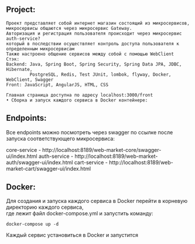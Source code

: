 Project:
---
```
Проект представляет собой интернет магазин состоящий из микросервисов, 
микросервисы общаются через микросервис Gateway.
Авторизация и регистрация пользователя происходит через микросервис auth-service?
который в последствии осуществляет контроль доступа пользователя к определенным микросервисам
Также настроено общение сервисов между собой с помощью WebClient
Стэк: 
Backend: Java, Spring Boot, Spring Security, Spring Data JPA, JDBC, Hibernate, 
         PostgreSQL, Redis, Test JUnit, lombok, flyway, Docker, WebClient, Swagger
Front: JavaScript, AngularJS, HTML, CSS

Главная страница доступна по адресу localhost:3000/front  
• Сборка и запуск каждого сервиса в Docker контейнере:

```
## Endpoints:

Все endpoints можно посмотреть через swagger по ссылке
после запуска соответствующего микросервиса:

core-service - http://localhost:8189/web-market-core/swagger-ui/index.html
auth-service - http://localhost:8189/web-market-auth/swagger-ui/index.html
cart-service - http://localhost:8189/web-market-cart/swagger-ui/index.html

Docker:
---
Для создания  и запуска каждого сервиса в Docker перейти в корневую директорию каждого сервиса,  
где лежит файл docker-compose.yml и запустить команду:  
```  
docker-compose up -d  
```
Каждый сервис установиться в Docker и запустится